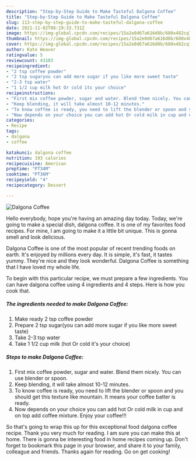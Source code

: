 ```yaml
---
description: "Step-by-Step Guide to Make Tasteful Dalgona Coffee"
title: "Step-by-Step Guide to Make Tasteful Dalgona Coffee"
slug: 113-step-by-step-guide-to-make-tasteful-dalgona-coffee
date: 2021-11-02T08:19:33.731Z
image: https://img-global.cpcdn.com/recipes/15a2e8d67a616d8b/680x482cq70/dalgona-coffee-recipe-main-photo.jpg
thumbnail: https://img-global.cpcdn.com/recipes/15a2e8d67a616d8b/680x482cq70/dalgona-coffee-recipe-main-photo.jpg
cover: https://img-global.cpcdn.com/recipes/15a2e8d67a616d8b/680x482cq70/dalgona-coffee-recipe-main-photo.jpg
author: Kate Weaver
ratingvalue: 5
reviewcount: 43103
recipeingredient:
- "2 tsp coffee powder"
- "2 tsp sugaryou can add more sugar if you like more sweet taste"
- "2-3 tsp water"
- "1 1/2 cup milk hot Or cold its your choice"
recipeinstructions:
- "First mix coffee powder, sugar and water. Blend them nicely. You can use blender or spoon."
- "Keep blending, it will take almost 10-12 minutes."
- "To know coffee is ready, you need to lift the blender or spoon and you should get this texture like mountain. It means your coffee batter is ready."
- "Now depends on your choice you can add hot Or cold milk in cup and on top add coffee mixture. Enjoy your coffee!!!"
categories:
- Recipe
tags:
- dalgona
- coffee

katakunci: dalgona coffee 
nutrition: 193 calories
recipecuisine: American
preptime: "PT34M"
cooktime: "PT36M"
recipeyield: "4"
recipecategory: Dessert

---
```



![Dalgona Coffee](https://img-global.cpcdn.com/recipes/15a2e8d67a616d8b/680x482cq70/dalgona-coffee-recipe-main-photo.jpg)

Hello everybody, hope you're having an amazing day today. Today, we're going to make a special dish, dalgona coffee. It is one of my favorites food recipes. For mine, I am going to make it a little bit unique. This is gonna smell and look delicious.

Dalgona Coffee is one of the most popular of recent trending foods on earth. It's enjoyed by millions every day. It is simple, it's fast, it tastes yummy. They're nice and they look wonderful. Dalgona Coffee is something that I have loved my whole life.




To begin with this particular recipe, we must prepare a few ingredients. You can have dalgona coffee using 4 ingredients and 4 steps. Here is how you cook that.

<!--inarticleads1-->

##### The ingredients needed to make Dalgona Coffee:

1. Make ready 2 tsp coffee powder
1. Prepare 2 tsp sugar(you can add more sugar if you like more sweet taste)
1. Take 2-3 tsp water
1. Take 1 1/2 cup milk (hot Or cold it&#39;s your choice)




<!--inarticleads2-->

##### Steps to make Dalgona Coffee:

1. First mix coffee powder, sugar and water. Blend them nicely. You can use blender or spoon.
1. Keep blending, it will take almost 10-12 minutes.
1. To know coffee is ready, you need to lift the blender or spoon and you should get this texture like mountain. It means your coffee batter is ready.
1. Now depends on your choice you can add hot Or cold milk in cup and on top add coffee mixture. Enjoy your coffee!!!




So that's going to wrap this up for this exceptional food dalgona coffee recipe. Thank you very much for reading. I am sure you can make this at home. There is gonna be interesting food in home recipes coming up. Don't forget to bookmark this page in your browser, and share it to your family, colleague and friends. Thanks again for reading. Go on get cooking!
